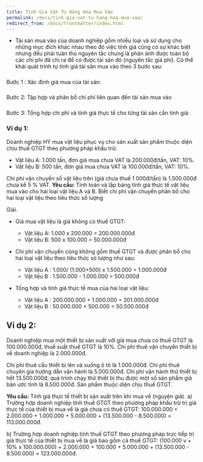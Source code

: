 ```yaml
---
title: Tính Giá Vật Tư Hàng Hóa Mua Vào
permalink: /docs/tinh-gia-vat-tu-hang-hoa-mua-vao/
redirect_from: /docs/frontmatter/index.html
---
```



 * Tài sản mua vào của doanh nghiệp gồm nhiều loại và sử dụng cho những mục đích khác nhau theo đó việc tính giá cũng có sự khác biệt nhưng đều phải tuân thủ nguyên tắc chung là phản ánh được toàn bộ các chi phí đã chi ra để có được tài sản đó (nguyên tắc giá phí). Có thể khái quát trình tự tính giá tài sản mua vào theo 3 bước sau: 


<div class="note warning">
 <h5></h5>
 <p>
 Bước 1 : Xác định giá mua của tài sản: 
 </p>
</div>

<div class="note warning">
 <h5></h5>
 <p>
 Bước 2: Tập hợp và phân bổ chi phí liên quan đến tài sản mua vào 
 </p>
</div>
<div class="note warning">
 <h5></h5>
 <p>
Bước 3: Tổng hợp chi phí và tính giá thực tế cho từng tài sản cần tính giá: 
 </p>
</div>


### Ví dụ 1: 
Doanh nghiệp HY mua vật liệu phục vụ cho sản xuất sản phẩm thuộc diện chịu thuế GTGT theo phương pháp khấu trừ:
+ Vật liệu A: 1.000 tấn, đơn giá mua chưa VAT là 200.000đ/tấn, VAT: 10%. 
+ Vật liệu B: 500 tấn, đơn giá mua chưa VAT là 100.000đ/tấn, VAT: 10%. 

Chi phí vận chuyển số vật liệu trên (giá chưa thuế 1 000đ/tấn) là 1.500.000đ chưa kể 5 % VAT. 
**Yêu cầu:**
Tính toán và lập bảng tính giá thực tế vật liệu mua vào cho hai loại vật liệu A và B. Biết chi phí vận chuyển phân bổ cho hai loại vật liệu theo tiêu thức số lượng

Giải. 
 * Giá mua vật liệu là giá không có thuế GTGT: 
   * Vật liệu A: 1.000 x 200.000 = 200.000.000đ 
   * Vật liệu B: 500 x 100.000 = 50.000.000đ 

* Chi phí vận chuyển cũng không gồm thuế GTGT và được phân bổ cho hai loại vật liệu theo tiêu thức sỏ lượng như sau: 
  * Vật liệu A : 1.000/ (1.000+500) x 1.500.000 = 1.000.000đ 
  * Vật liệu B : 1.500.000 - 1.000.000 = 500.000đ 

 * Tổng hợp và tính giá thực tế mua của hai loại vật liệu: 
   * Vật liệu A : 200.000.000 + 1.000.000 = 201.000.000đ 
   * Vật liệu B : 50.000.000 + 500.000 = 50.500.000đ 

## Ví dụ 2: 
Doanh nghiệp mua một thiết bị sản xuất với giá mua chưa có thuế GTGT là 100.000.000đ, thuế suất thuế GTGT là 10%. Chi phí thuê vận chuyển thiết bị về doanh nghiệp là 2.000.000đ.

Chi phí thuê cẩu thiết bị lên và xuống ô tô là 1.000.000đ. Chí phí thuê chuyên gia hướng dẫn vận hành là 5.000.000đ. Chi phí vận hành thử thiết bị hết 13.500.000đ, quá trình chạy thử thiết bị thu được một số sản phẩm giá bán ước tính là 8.500.000đ. Sản phẩm thuộc diện chịu thuế GTGT. 

**Yêu cầu:** Tính giá thực tế thiết bị sản xuất trên khi mua về (nguyên giá). 
a) Trường hợp doanh nghiệp tính thuế GTGT theo phương pháp khấu trừ trị giá thực tế của thiết bị mua về là giá chưa có thuế GTGT: 
100.000.000 + 2.000.000 + 1.000.000 + 5.000.000 + (13.500.000 - 8.500.000) = 113.000.000đ. 

b) Trường hợp doanh nghiệp tính thuế GTGT theo phương pháp trực tiếp trị giá thực tế của thiết bị mua về là giá bao gồm cả thuế GTGT: 
(100.000 v + 10% x 100.000.000) + 2.000.000 + 100.000 + 5.000.000 + (13.500.000 - 8.500.000) = 123.000.000đ. 